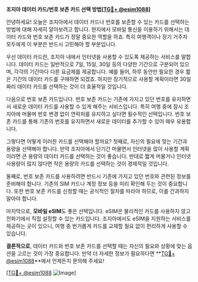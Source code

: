 **조지아 데이터 카드/번호 보존 카드 선택 방법[[TG💪+ @esim1088](https://t.me/s/esim1088)]**

안녕하세요! 오늘은 조지아에서 데이터 카드나 번호를 보존할 수 있는 카드를 선택하는 방법에 대해 자세히 알아보려고 합니다. 현지에서 모바일 통신을 이용하기 위해서는 데이터 카드와 번호 보존 카드가 정말 중요한 역할을 하죠. 특히 여행객이나 장기 거주자 모두에게 이 부분은 반드시 고민해야 할 부분입니다.

우선 데이터 카드란, 조지아 내에서 인터넷을 사용할 수 있도록 제공하는 서비스를 말합니다. 데이터 카드는 일반적으로 7일, 15일, 30일 등의 다양한 기간으로 구분되어 있으며, 각각의 기간마다 다른 요금제를 제공합니다. 예를 들어, 하루 동안만 필요한 경우 짧은 기간의 데이터 카드를 구매하면 되겠죠. 하지만 장기적으로 사용할 계획이라면 30일짜리 데이터 카드를 선택하는 것이 더 효율적일 것입니다.

다음으로 번호 보존 카드입니다. 번호 보존 카드는 기존에 가지고 있던 번호를 유지하면서 새로운 데이터 카드를 사용할 수 있게 해주는 서비스입니다. 특히 여행 중에 잠시 조지아에 머물며 번호 변경 없이 연락처를 유지하고 싶다면 필수적인 선택입니다. 번호 보존 카드를 통해 기존의 번호를 유지하면서 새로운 데이터를 추가할 수 있어 매우 유용합니다.

그렇다면 어떻게 이러한 카드를 선택해야 할까요? 첫째로, 자신의 필요에 맞는 기간과 용량을 선택해야 합니다. 만약 조지아에서 단기간 머물면서 인터넷을 많이 사용할 계획이라면 큰 용량의 데이터 카드를 선택하는 것이 좋습니다. 반대로 짧게 머물거나 인터넷 사용량이 많지 않다면 작은 용량의 카드를 선택하는 것이 경제적일 것입니다.

둘째로, 번호 보존 카드를 사용하려면 반드시 기존에 가지고 있던 번호와 관련된 정보를 준비해야 합니다. 기존의 SIM 카드나 계정 정보 등을 미리 확인해 두는 것이 중요합니다. 또한 번호 보존 카드를 신청할 때는 공식적인 절차를 따라야 하므로, 이를 간과하지 말아야 합니다.

마지막으로, **모바일 eSIM**도 좋은 선택입니다. eSIM은 물리적인 카드를 사용하지 않고 전화기에서 직접 설정할 수 있는 카드입니다. 조지아에서도 eSIM을 지원하는 서비스를 제공하는 곳이 있으니, 여행 중 번거롭게 카드를 교체할 필요 없이 편리하게 사용할 수 있습니다.

**결론적으로**, 데이터 카드와 번호 보존 카드를 선택할 때는 자신의 필요와 상황에 맞는 옵션을 고르는 것이 가장 중요합니다. 만약 더 자세한 정보가 필요하다면 **[TG💪+ @esim1088](https://t.me/s/esim1088)**에서 언제든지 문의해 주세요!

[[TG💪+ @esim1088](https://t.me/s/esim1088) ![Image](https://i.postimg.cc/Y0z9fWf4/image.png)]